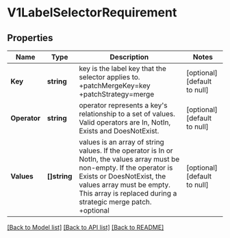 # V1LabelSelectorRequirement

## Properties
Name | Type | Description | Notes
------------ | ------------- | ------------- | -------------
**Key** | **string** | key is the label key that the selector applies to. +patchMergeKey&#x3D;key +patchStrategy&#x3D;merge | [optional] [default to null]
**Operator** | **string** | operator represents a key&#x27;s relationship to a set of values. Valid operators are In, NotIn, Exists and DoesNotExist. | [optional] [default to null]
**Values** | **[]string** | values is an array of string values. If the operator is In or NotIn, the values array must be non-empty. If the operator is Exists or DoesNotExist, the values array must be empty. This array is replaced during a strategic merge patch. +optional | [optional] [default to null]

[[Back to Model list]](../README.md#documentation-for-models) [[Back to API list]](../README.md#documentation-for-api-endpoints) [[Back to README]](../README.md)

